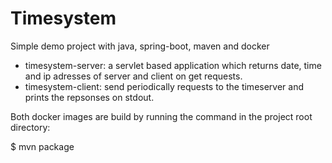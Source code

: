 # Timesystem
Simple demo project with java, spring-boot, maven and docker

* timesystem-server: a servlet based application which returns date, time and ip adresses of server and client on get requests.
* timesystem-client: send periodically requests to the timeserver and prints the repsonses on stdout.

Both docker images are build by running the command in the project root directory:

  $ mvn package
